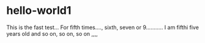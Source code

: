 # hello-world1
This is the fast test...
For fifth times...., sixth, seven or 9...........
I am fifthi five years old and so on, so on, so on ,,,,
